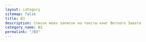 ```yaml
---
layout: category
sitemap: false
title: ВЗ
description: Список моих записок на тексты книг Ветхого Завета
category_name: ВЗ
permalink: "/ВЗ"
---
```

